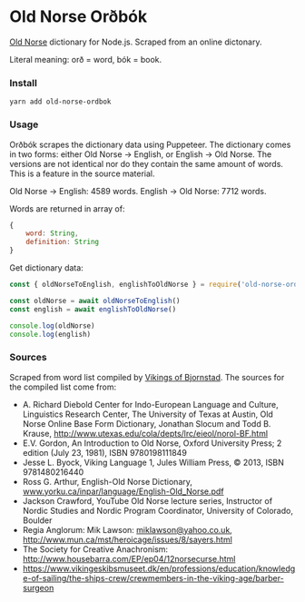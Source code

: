 # Old Norse Orðbók

[Old Norse](https://en.wikipedia.org/wiki/Old_Norse) dictionary for Node.js. Scraped from an online dictonary.

Literal meaning: orð = word, bók = book.

### Install

`yarn add old-norse-ordbok`

### Usage

Orðbók scrapes the dictionary data using Puppeteer. The dictionary comes in two forms: either Old Norse -> English, or English -> Old Norse. The versions are not identical nor do they contain the same amount of words. This is a feature in the source material.

Old Norse -> English: 4589 words.
English -> Old Norse: 7712 words.

Words are returned in array of:

```javascript
{
    word: String,
    definition: String
}
```

Get dictionary data:

```javascript
const { oldNorseToEnglish, englishToOldNorse } = require('old-norse-ordbok')

const oldNorse = await oldNorseToEnglish()
const english = await englishToOldNorse()

console.log(oldNorse)
console.log(english)

```

### Sources

Scraped from word list compiled by [Vikings of Bjornstad](https://www.vikingsofbjornstad.com/Old_Norse_Dictionary_E2N.shtm). The sources for the compiled list come from:

- A. Richard Diebold Center for Indo-European Language and Culture, Linguistics Research Center, The University of Texas at Austin, Old Norse Online Base Form Dictionary, Jonathan Slocum and Todd B. Krause, http://www.utexas.edu/cola/depts/lrc/eieol/norol-BF.html
- E.V. Gordon, An Introduction to Old Norse, Oxford University Press; 2 edition (July 23, 1981), ISBN 9780198111849
- Jesse L. Byock, Viking Language 1, Jules William Press, © 2013, ISBN 9781480216440
- Ross G. Arthur, English-Old Norse Dictionary, www.yorku.ca/inpar/language/English-Old_Norse.pdf
- Jackson Crawford, YouTube Old Norse lecture series, Instructor of Nordic Studies and Nordic Program Coordinator, University of Colorado, Boulder
- Regia Anglorum: Mik Lawson: miklawson@yahoo.co.uk, http://www.mun.ca/mst/heroicage/issues/8/sayers.html
- The Society for Creative Anachronism: http://www.housebarra.com/EP/ep04/12norsecurse.html
- https://www.vikingeskibsmuseet.dk/en/professions/education/knowledge-of-sailing/the-ships-crew/crewmembers-in-the-viking-age/barber-surgeon
